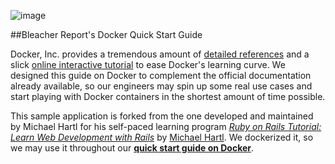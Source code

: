 ![image](http://eng.bleacherreport.com/wp-content/uploads/2014/07/docker-tutorial.png)	

##Bleacher Report's Docker Quick Start Guide

Docker, Inc. provides a tremendous amount of [detailed references](http://docs.docker.com/) and a slick [online interactive tutorial](https://www.docker.com/tryit/) to ease Docker's learning curve.  We designed this guide on Docker to complement the official documentation already available, so our engineers may spin up some real use cases and start playing with Docker containers in the shortest amount of time possible.

This sample application is forked from the one developed and maintained by Michael Hartl for his self-paced learning program [*Ruby on Rails Tutorial: Learn Web Development with Rails*](http://railstutorial.org/)
by [Michael Hartl](http://michaelhartl.com/).  We dockerized it, so we may use it throughout our **[quick start guide on Docker](http://learningdocker.com/)**.

